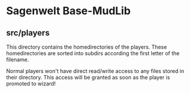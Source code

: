 # Sagenwelt Base-MudLib
## src/players

This directory contains the homedirectories of the players.
These homedirectories are sorted into subdirs according the first letter of
the filename.

Normal players won't have direct read/write access to any files stored in
their directory. This access will be granted as soon as the player is
promoted to wizard!
